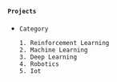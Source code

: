 #### `Projects`


- `Category`

      1. Reinforcement Learning
      2. Machine Learning
      3. Deep Learning
      4. Robotics
      5. Iot
